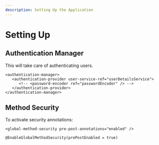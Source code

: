 ```yaml
---
description: Setting Up the Application
---
```


# Setting Up

## Authentication Manager

This will take care of authenticating users.

```
<authentication-manager>
   <authentication-provider user-service-ref="userDetailsService">
      <!-- <password-encoder ref="passwordEncoder" /> -->
   </authentication-provider>
</authentication-manager>
```

## Method Security

To activate security annotations:

```
<global-method-security pre-post-annotations="enabled" />
```

```
@EnableGlobalMethodSecurity(prePostEnabled = true)
```
